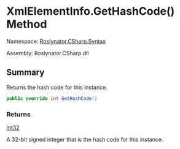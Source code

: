 # XmlElementInfo\.GetHashCode\(\) Method

Namespace: [Roslynator.CSharp.Syntax](../../README.md)

Assembly: Roslynator\.CSharp\.dll

## Summary

Returns the hash code for this instance\.

```csharp
public override int GetHashCode()
```

### Returns

[Int32](https://docs.microsoft.com/en-us/dotnet/api/system.int32)

A 32\-bit signed integer that is the hash code for this instance\.


